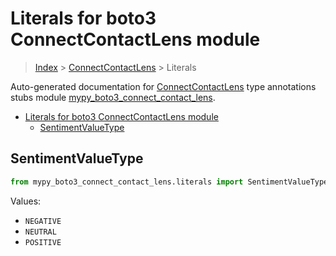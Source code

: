 # Literals for boto3 ConnectContactLens module

> [Index](..) > [ConnectContactLens](.) > Literals

Auto-generated documentation for
[ConnectContactLens](https://boto3.amazonaws.com/v1/documentation/api/1.17.73/reference/services/connect-contact-lens.html#ConnectContactLens)
type annotations stubs module
[mypy_boto3_connect_contact_lens](https://pypi.org/project/mypy-boto3-connect-contact-lens/).

- [Literals for boto3 ConnectContactLens module](#literals-for-boto3-connectcontactlens-module)
  - [SentimentValueType](#sentimentvaluetype)

## SentimentValueType

```python
from mypy_boto3_connect_contact_lens.literals import SentimentValueType
```

Values:

- `NEGATIVE`
- `NEUTRAL`
- `POSITIVE`
